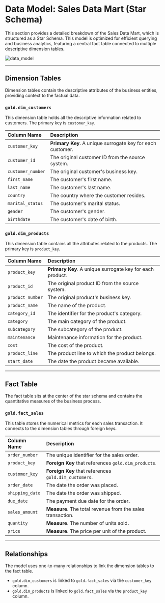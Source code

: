 # Data Model: Sales Data Mart (Star Schema)

This section provides a detailed breakdown of the Sales Data Mart, which is structured as a Star Schema. This model is optimized for efficient querying and business analytics, featuring a central fact table connected to multiple descriptive dimension tables.

![data_model](https://github.com/user-attachments/assets/6f9760a2-d46b-424d-b26f-ca40af4d5537)

-----

## Dimension Tables

Dimension tables contain the descriptive attributes of the business entities, providing context to the factual data.

### `gold.dim_customers`

This dimension table holds all the descriptive information related to customers. The primary key is `customer_key`.

| Column Name | Description |
| :--- | :--- |
| `customer_key` | **Primary Key**. A unique surrogate key for each customer. |
| `customer_id` | The original customer ID from the source system. |
| `customer_number` | The original customer's business key. |
| `first_name` | The customer's first name. |
| `last_name` | The customer's last name. |
| `country` | The country where the customer resides. |
| `marital_status` | The customer's marital status. |
| `gender` | The customer's gender. |
| `birthdate` | The customer's date of birth. |

### `gold.dim_products`

This dimension table contains all the attributes related to the products. The primary key is `product_key`.

| Column Name | Description |
| :--- | :--- |
| `product_key` | **Primary Key**. A unique surrogate key for each product. |
| `product_id` | The original product ID from the source system. |
| `product_number` | The original product's business key. |
| `product_name` | The name of the product. |
| `category_id` | The identifier for the product's category. |
| `category` | The main category of the product. |
| `subcategory` | The subcategory of the product. |
| `maintenance` | Maintenance information for the product. |
| `cost` | The cost of the product. |
| `product_line` | The product line to which the product belongs. |
| `start_date` | The date the product became available. |

-----

## Fact Table

The fact table sits at the center of the star schema and contains the quantitative measures of the business process.

### `gold.fact_sales`

This table stores the numerical metrics for each sales transaction. It connects to the dimension tables through foreign keys.

| Column Name | Description |
| :--- | :--- |
| `order_number` | The unique identifier for the sales order. |
| `product_key` | **Foreign Key** that references `gold.dim_products`. |
| `customer_key` | **Foreign Key** that references `gold.dim_customers`. |
| `order_date` | The date the order was placed. |
| `shipping_date` | The date the order was shipped. |
| `due_date` | The payment due date for the order. |
| `sales_amount` | **Measure**. The total revenue from the sales transaction. |
| `quantity` | **Measure**. The number of units sold. |
| `price` | **Measure**. The price per unit of the product. |

-----

## Relationships

The model uses one-to-many relationships to link the dimension tables to the fact table.

  * `gold.dim_customers` is linked to `gold.fact_sales` via the `customer_key` column.
  * `gold.dim_products` is linked to `gold.fact_sales` via the `product_key` column.
